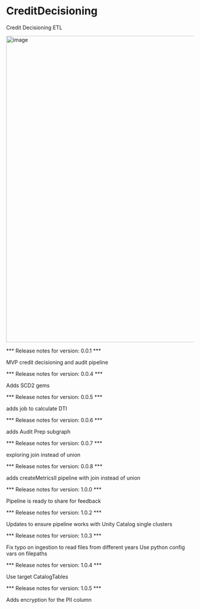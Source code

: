 # CreditDecisioning
Credit Decisioning ETL

<img width="822" alt="image" src="https://user-images.githubusercontent.com/20563764/219819080-7cb3b71f-5093-4b76-8c06-f1627d4f87c8.png">





*** Release notes for version: 0.0.1 ***

MVP credit decisioning and audit pipeline

*** Release notes for version: 0.0.4 ***

Adds SCD2 gems

*** Release notes for version: 0.0.5 ***

adds job to calculate DTI

*** Release notes for version: 0.0.6 ***

adds Audit Prep subgraph 

*** Release notes for version: 0.0.7 ***

exploring join instead of union

*** Release notes for version: 0.0.8 ***

adds createMetricsII pipeline with join instead of union

*** Release notes for version: 1.0.0 ***

Pipeline is ready to share for feedback


*** Release notes for version: 1.0.2 ***

Updates to ensure pipeline works with Unity Catalog single clusters

*** Release notes for version: 1.0.3 ***

Fix typo on ingestion to read files from different years
Use python config vars on filepaths

*** Release notes for version: 1.0.4 ***

Use target CatalogTables

*** Release notes for version: 1.0.5 ***

Adds encryption for the PII column